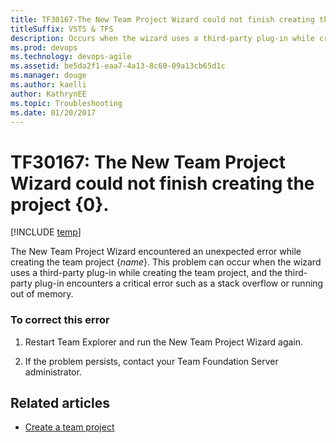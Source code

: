 ```yaml
---
title: TF30167-The New Team Project Wizard could not finish creating the project {0}. 
titleSuffix: VSTS & TFS
description: Occurs when the wizard uses a third-party plug-in while creating the team project.
ms.prod: devops
ms.technology: devops-agile
ms.assetid: be5da2f1-eaa7-4a13-8c60-09a13cb65d1c
ms.manager: douge
ms.author: kaelli
author: KathrynEE
ms.topic: Troubleshooting
ms.date: 01/20/2017
---
```


# TF30167: The New Team Project Wizard could not finish creating the project {0}.
[!INCLUDE [temp](../../../_shared/dev15-version-header.md)]

The New Team Project Wizard encountered an unexpected error while creating the team project {*name*}. This problem can occur when the wizard uses a third-party plug-in while creating the team project, and the third-party plug-in encounters a critical error such as a stack overflow or running out of memory.  
  
### To correct this error  
  
1.  Restart Team Explorer and run the New Team Project Wizard again.  
  
2.  If the problem persists, contact your Team Foundation Server administrator.  
    
## Related articles
- [Create a team project](../../../../organizations/accounts/create-team-project.md)